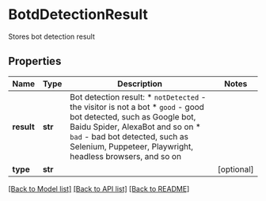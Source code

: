 # BotdDetectionResult
Stores bot detection result


## Properties
Name | Type | Description | Notes
------------ | ------------- | ------------- | -------------
**result** | **str** | Bot detection result:  * `notDetected` - the visitor is not a bot  * `good` - good bot detected, such as Google bot, Baidu Spider, AlexaBot and so on  * `bad` - bad bot detected, such as Selenium, Puppeteer, Playwright, headless browsers, and so on  | 
**type** | **str** |  | [optional] 

[[Back to Model list]](../README.md#documentation-for-models) [[Back to API list]](../README.md#documentation-for-api-endpoints) [[Back to README]](../README.md)

